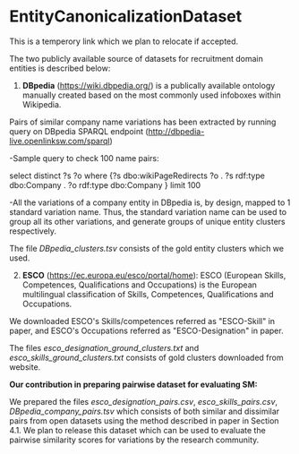 # EntityCanonicalizationDataset
This is a temperory link which we plan to relocate if accepted.

The two publicly available source of datasets for recruitment domain entities is described below:


1) **DBpedia** (https://wiki.dbpedia.org/) is a publically available ontology manually created based on the most commonly used infoboxes within Wikipedia.

Pairs of similar company name variations has been extracted by running query on DBpedia SPARQL endpoint (http://dbpedia-live.openlinksw.com/sparql)

-Sample query to check 100 name pairs:

select distinct ?s ?o
where {?s dbo:wikiPageRedirects ?o .
?s rdf:type dbo:Company .
?o rdf:type dbo:Company } limit 100

-All the variations of a company entity in DBpedia is, by design, mapped to 1 standard variation name. Thus, the standard variation name can be used to group all its other variations, and generate groups of unique entity clusters respectively.

The file *DBpedia_clusters.tsv* consists of the gold entity clusters which we used.


2) **ESCO** (https://ec.europa.eu/esco/portal/home): ESCO (European Skills, Competences, Qualifications and Occupations) is the European multilingual classification of Skills, Competences, Qualifications and Occupations.  

We downloaded ESCO's Skills/competences referred as "ESCO-Skill" in paper, and ESCO's Occupations referred as "ESCO-Designation" in paper.

The files *esco_designation_ground_clusters.txt*  and *esco_skills_ground_clusters.txt* consists of gold clusters downloaded from website.



****Our contribution in preparing pairwise dataset for evaluating SM:****

We prepared the files *esco_designation_pairs.csv*, *esco_skills_pairs.csv*, *DBpedia_company_pairs.tsv* which consists of both similar and dissimilar pairs from open datasets using the method described in paper in Section 4.1. We plan to release this dataset which can be used to evaluate the pairwise similarity scores for variations by the research community.

